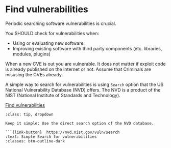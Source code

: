 # Find vulnerabilities 

Periodic searching software vulnerabilities is crucial. 

You SHOULD check for vulnerabilities when:
* Using or evaluating new software.
* Improving existing software with third party components (etc. libraries, modules, plugins)

When a new CVE is out you are vulnerable. It does not matter if exploit code is already published on the Internet or not. Assume that Criminals are misusing the CVEs already.

A simple way to search for vulnerabilities is using `Search` option that the US National Vulnerability Database (NVD) offers. The NVD is a product of the NIST (National Institute of Standards and Technology).


[Find vulnerabilities](https://nvd.nist.gov/vuln/search)



```{admonition} Simple Vulnerabilities Search
:class: tip, dropdown

Keep it simple: Use the direct search option of the NVD database.

```{link-button}  https://nvd.nist.gov/vuln/search
:text: Simple Search for vulnerabilities
:classes: btn-outline-dark 

```

